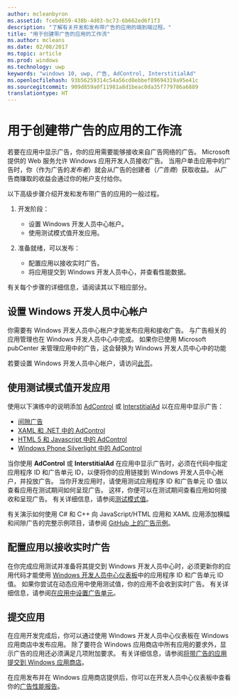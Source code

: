 ```yaml
---
author: mcleanbyron
ms.assetid: fcebd659-438b-4d03-bc73-6b662ed6f1f3
description: "了解有关开发和发布带广告的应用的端到端过程。"
title: "用于创建带广告的应用的工作流"
ms.author: mcleans
ms.date: 02/08/2017
ms.topic: article
ms.prod: windows
ms.technology: uwp
keywords: "windows 10, uwp, 广告, AdControl, InterstitialAd"
ms.openlocfilehash: 93b56259314c54a56cd8ebbef89694319a95e41c
ms.sourcegitcommit: 909d859a0f11981a8d1beac0da35f779786a6889
translationtype: HT
---
```

# <a name="workflows-for-creating-apps-with-ads"></a>用于创建带广告的应用的工作流




若要在应用中显示广告，你的应用需要能够接收来自广告网络的广告。 Microsoft 提供的 Web 服务允许 Windows 应用开发人员接收广告。 当用户单击应用中的广告时，你（作为广告的*发布者*）就会从广告的创建者（*广告商*）获取收益。 从广告商赚取的收益会通过你的帐户支付给你。

以下高级步骤介绍开发和发布带广告的应用的一般过程。

1.  开发阶段：

    * 设置 Windows 开发人员中心帐户。
    * 使用测试模式值开发应用。

2.  准备就绪，可以发布：

    * 配置应用以接收实时广告。
    * 将应用提交到 Windows 开发人员中心，并查看性能数据。

有关每个步骤的详细信息，请阅读其以下相应部分。

## <a name="set-up-your-windows-dev-center-account"></a>设置 Windows 开发人员中心帐户

你需要有 Windows 开发人员中心帐户才能发布应用和接收广告。 与广告相关的应用管理也在 Windows 开发人员中心中完成。 如果你已使用 Microsoft pubCenter 来管理应用中的广告，这会替换为 Windows 开发人员中心中的功能

若要设置 Windows 开发人员中心帐户，请访问[此页](http://go.microsoft.com/fwlink/p/?LinkId=615100)。

## <a name="develop-your-app-using-test-mode-values"></a>使用测试模式值开发应用

使用以下演练中的说明添加 [AdControl](https://msdn.microsoft.com/library/windows/apps/microsoft.advertising.winrt.ui.adcontrol.aspx) 或 [InterstitialAd](https://msdn.microsoft.com/library/windows/apps/microsoft.advertising.winrt.ui.interstitialad.aspx) 以在应用中显示广告：

-   [间隙广告](interstitial-ads.md)
-   [XAML 和 .NET 中的 AdControl](adcontrol-in-xaml-and--net.md)
-   [HTML 5 和 Javascript 中的 AdControl](adcontrol-in-html-5-and-javascript.md)
-   [Windows Phone Silverlight 中的 AdControl](adcontrol-in-windows-phone-silverlight.md)

当你使用 **AdControl** 或 **InterstitialAd** 在应用中显示广告时，必须在代码中指定应用程序 ID 和广告单元 ID，以便将你的应用链接到 Windows 开发人员中心帐户，并投放广告。 当你开发应用时，请使用测试应用程序 ID 和广告单元 ID 值以查看应用在测试期间如何呈现广告。 这样，你便可以在测试期间查看应用如何接收和呈现广告。 有关详细信息，请参阅[测试模式值](test-mode-values.md)。

有关演示如何使用 C# 和 C++ 向 JavaScript/HTML 应用和 XAML 应用添加横幅和间隙广告的完整示例项目，请参阅 [GitHub 上的广告示例](http://aka.ms/githubads)。

## <a name="configure-your-app-to-receive-live-ads"></a>配置应用以接收实时广告

在你完成应用测试并准备将其提交到 Windows 开发人员中心时，必须更新你的应用代码才能使用 [Windows 开发人员中心仪表板](https://msdn.microsoft.com/library/windows/apps/mt170658.aspx)中的应用程序 ID 和广告单元 ID 值。 如果你尝试在动态应用中使用测试值，你的应用不会收到实时广告。 有关详细信息，请参阅[在应用中设置广告单元](set-up-ad-units-in-your-app.md)。

## <a name="submit-your-app"></a>提交应用

在应用开发完成后，你可以通过使用 Windows 开发人员中心仪表板在 Windows 应用商店中发布应用。 除了要符合 Windows 应用商店中所有应用的要求外，显示广告的应用还必须满足几项附加要求。 有关详细信息，请参阅[将带广告的应用提交到 Windows 应用商店](submit-an-app-with-ads-to-the-windows-store.md)。

在应用发布并在 Windows 应用商店提供后，你可以在开发人员中心仪表板中查看你的[广告性能报告](../publish/advertising-performance-report.md)。

 

 
